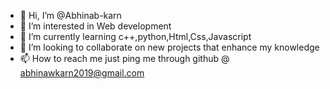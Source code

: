 - 👋 Hi, I’m @Abhinab-karn
- 👀 I’m interested in Web development
- 🌱 I’m currently learning c++,python,Html,Css,Javascript
- 💞️ I’m looking to collaborate on new projects that enhance my knowledge
- 📫 How to reach me just ping me through github @ abhinawkarn2019@gmail.com

<!---
Abhinab-karn/Abhinab-karn is a ✨ special ✨ repository because its `README.md` (this file) appears on your GitHub profile.
You can click the Preview link to take a look at your changes.
--->
